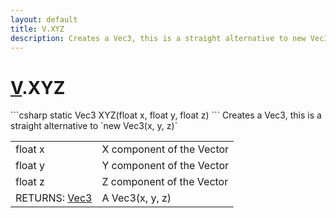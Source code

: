 ```yaml
---
layout: default
title: V.XYZ
description: Creates a Vec3, this is a straight alternative to new Vec3(x, y, z)
---
```

# [V]({{site.url}}/Pages/StereoKit/V.html).XYZ

<div class='signature' markdown='1'>
```csharp
static Vec3 XYZ(float x, float y, float z)
```
Creates a Vec3, this is a straight alternative to
`new Vec3(x, y, z)`
</div>

|  |  |
|--|--|
|float x|X component of the Vector|
|float y|Y component of the Vector|
|float z|Z component of the Vector|
|RETURNS: [Vec3]({{site.url}}/Pages/StereoKit/Vec3.html)|A Vec3(x, y, z)|




